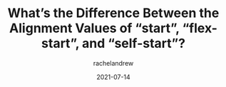 ---
author: rachelandrew
date: 2021-07-14
layout: post.njk
tags:
  - article
  - css
target_url: https://csslayout.news/whats-the-difference-between-the-alignment-values-of-start-flex-start-and-self-start/
title: What’s the Difference Between the Alignment Values of “start”, “flex-start”, and “self-start”?
---
